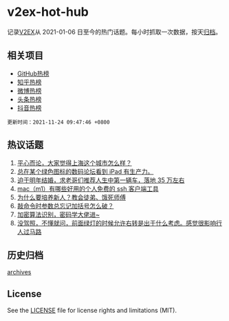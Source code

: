 # v2ex-hot-hub

 记录[V2EX](https://www.v2ex.com/)从 2021-01-06 日至今的热门话题。每小时抓取一次数据，按天[归档](archives)。
 
 ## 相关项目

- [GitHub热榜](https://github.com/snaildev/github-hot-hub)
- [知乎热榜](https://github.com/snaildev/zhihu-hot-hub)
- [微博热榜](https://github.com/snaildev/weibo-hot-hub)
- [头条热榜](https://github.com/snaildev/toutiao-hot-hub)
- [抖音热榜](https://github.com/snaildev/douyin-hot-hub)


 `更新时间：2021-11-24 09:47:46 +0800`

## 热议话题

1. [平心而论，大家觉得上海这个城市怎么样？](https://www.v2ex.com/t/817343)
1. [总在某个绿色图标的数码论坛看到 iPad 有生产力。](https://www.v2ex.com/t/817358)
1. [迫于明年结婚，求老哥们推荐人生中第一辆车，落地 35 万左右](https://www.v2ex.com/t/817417)
1. [mac（m1）有哪些好用的个人免费的 ssh 客户端工具](https://www.v2ex.com/t/817348)
1. [为什么要培养新人？教会徒弟、饿死师傅](https://www.v2ex.com/t/817476)
1. [敲命令时参数总忘记加括号怎么破？](https://www.v2ex.com/t/817313)
1. [加密算法识别，密码学大佬进~](https://www.v2ex.com/t/817316)
1. [没驾照，不懂就问，前面绿灯的时候允许右转是出于什么考虑。感觉很影响行人过马路](https://www.v2ex.com/t/817544)

## 历史归档

[archives](archives)

## License

See the [LICENSE](LICENSE) file for license rights and limitations (MIT).
